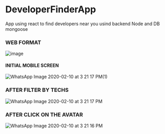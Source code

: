 # DeveloperFinderApp
App using react to find developers near you usind backend Node and DB mongoose

### WEB FORMAT
![image](https://user-images.githubusercontent.com/51806895/74199251-80ad7980-4c18-11ea-894e-d26130203015.png)

#### INITIAL MOBILE SCREEN 
![WhatsApp Image 2020-02-10 at 3 21 17 PM(1)](https://user-images.githubusercontent.com/51806895/74199510-3d9fd600-4c19-11ea-88a0-a7a184c6a582.jpeg)

### AFTER FILTER BY TECHS 
![WhatsApp Image 2020-02-10 at 3 21 17 PM](https://user-images.githubusercontent.com/51806895/74199547-55775a00-4c19-11ea-9f2b-22ce8c89f748.jpeg)

### AFTER CLICK ON THE AVATAR
![WhatsApp Image 2020-02-10 at 3 21 16 PM](https://user-images.githubusercontent.com/51806895/74199575-658f3980-4c19-11ea-8948-d10dddee07d9.jpeg)

